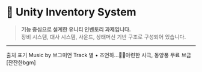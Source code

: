 # 🎒 Unity Inventory System

> **기능 중심으로 설계한 유니티 인벤토리 과제입니다.**  
> 장비 시스템, 대사 시스템, 사운드, 상태머신 기반 구조로 구성되어 있습니다.

---
출처 표기
Music by 브그미언 Track 별    • 즈언하...🙇‍♂️아련한 사극, 동양풍 무료 브금 [잔잔한bgm]  
